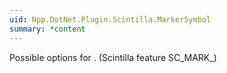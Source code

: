 ```yaml
---
uid: Npp.DotNet.Plugin.Scintilla.MarkerSymbol
summary: *content
---
```


Possible options for <xref href="Npp.DotNet.Plugin.IScintillaGateway.MarkerDefine(System.Int32%2cNpp.DotNet.Plugin.Scintilla.MarkerSymbol)" data-throw-if-not-resolved="false"></xref>. (Scintilla feature SC_MARK_)
